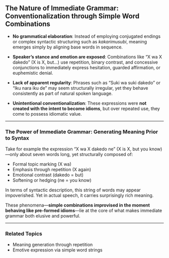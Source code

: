 ## The Nature of Immediate Grammar: Conventionalization through Simple Word Combinations

- **No grammatical elaboration**:
  Instead of employing conjugated endings or complex syntactic structuring such as _kakarimusubi_, meaning emerges simply by aligning base words in sequence.

- **Speaker’s stance and emotion are exposed**:
  Combinations like “X wa X dakedo” (X is X, but...) use repetition, binary contrast, and concessive conjunctions to immediately express hesitation, guarded affirmation, or euphemistic denial.

- **Lack of apparent regularity**:
  Phrases such as “Suki wa suki dakedo” or “Iku nara iku de” may seem structurally irregular, yet they behave consistently as part of natural spoken language.

- **Unintentional conventionalization**:
  These expressions were **not created with the intent to become idioms**, but over repeated use, they come to possess idiomatic value.

---

### The Power of Immediate Grammar: Generating Meaning Prior to Syntax

Take for example the expression “X wa X dakedo ne” (X is X, but you know)—only about seven words long, yet structurally composed of:

- Formal topic marking (X wa)
- Emphasis through repetition (X again)
- Emotional contrast (dakedo = but)
- Softening or hedging (ne = you know)

In terms of syntactic description, this string of words may appear impoverished. Yet in actual speech, it carries surprisingly rich meaning.

These phenomena—**simple combinations improvised in the moment behaving like pre-formed idioms**—lie at the core of what makes immediate grammar both elusive and powerful.

---

### Related Topics

- Meaning generation through repetition
- Emotive expression via simple word strings
